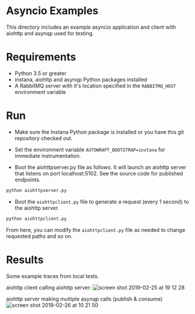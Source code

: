 # Asyncio Examples

This directory includes an example asyncio application and client with aiohttp and asynqp used for testing.

# Requirements

* Python 3.5 or greater
* instana, aiohttp and asynqp Python packages installed
* A RabbitMQ server with it's location specified in the `RABBITMQ_HOST` environment variable


# Run

* Make sure the Instana Python package is installed or you have this git repository checked out.

* Set the environment variable `AUTOWRAPT_BOOTSTRAP=instana` for immediate instrumentation.

* Boot the aiohttpserver.py file as follows.  It will launch an aiohttp server that listens on port localhost:5102.  See the source code for published endpoints.

```bash
python aiohttpserver.py
```

* Boot the `aiohttpclient.py` file to generate a request (every 1 second) to the aiohttp server.

```bash
python aiohttpclient.py
```

From here, you can modify the `aiohttpclient.py` file as needed to change requested paths and so on.

# Results

Some example traces from local tests.

aiohttp client calling aiohttp server:
![screen shot 2019-02-25 at 19 12 28](https://user-images.githubusercontent.com/395132/53401921-0f49cc00-39b1-11e9-8606-24844925a478.png)

aiohttp server making multiple asynqp calls (publish & consume)
![screen shot 2019-02-26 at 10 21 50](https://user-images.githubusercontent.com/395132/53401997-2e485e00-39b1-11e9-97fd-460b136cf92a.png)
